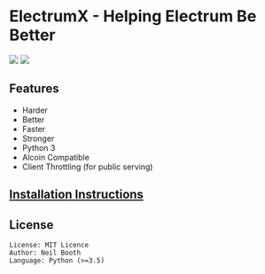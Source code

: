 # ElectrumX - Helping Electrum Be Better


![](https://travis-ci.org/kyuupichan/electrumx.svg?branch=master)
![](https://coveralls.io/repos/github/kyuupichan/electrumx/badge.svg)


## Features
* Harder
* Better
* Faster
* Stronger
* Python 3
* Alcoin Compatible
* Client Throttling (for public serving)

## [Installation Instructions](https://github.com/kyuupichan/electrumx/blob/master/docs/install)

## License

```
License: MIT Licence
Author: Neil Booth
Language: Python (>=3.5)
```